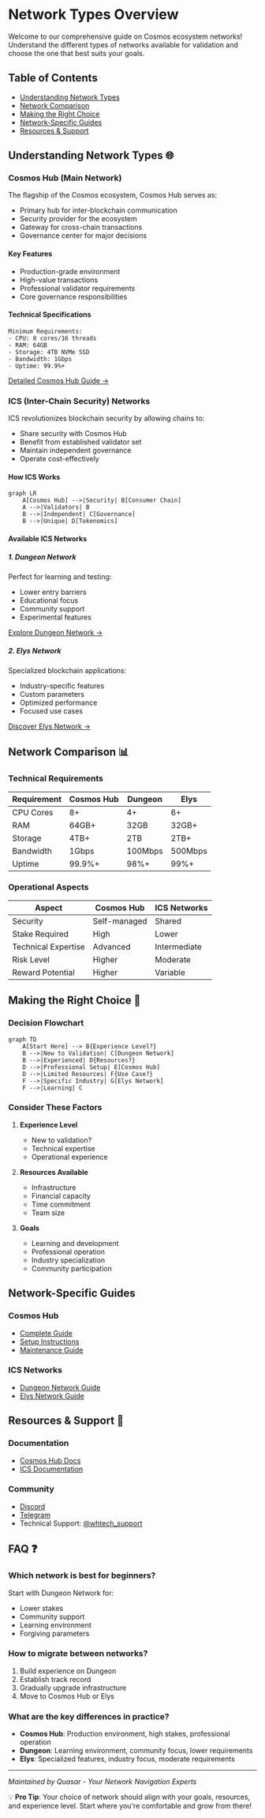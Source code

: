 # Network Types Overview

Welcome to our comprehensive guide on Cosmos ecosystem networks! Understand the different types of networks available for validation and choose the one that best suits your goals.

## Table of Contents
- [Understanding Network Types](#understanding-network-types-)
- [Network Comparison](#network-comparison-)
- [Making the Right Choice](#making-the-right-choice-)
- [Network-Specific Guides](#network-specific-guides)
- [Resources & Support](#resources--support-)

## Understanding Network Types 🌐

### Cosmos Hub (Main Network)

The flagship of the Cosmos ecosystem, Cosmos Hub serves as:
- Primary hub for inter-blockchain communication
- Security provider for the ecosystem
- Gateway for cross-chain transactions
- Governance center for major decisions

#### Key Features
- Production-grade environment
- High-value transactions
- Professional validator requirements
- Core governance responsibilities

#### Technical Specifications
```
Minimum Requirements:
- CPU: 8 cores/16 threads
- RAM: 64GB
- Storage: 4TB NVMe SSD
- Bandwidth: 1Gbps
- Uptime: 99.9%+
```

[Detailed Cosmos Hub Guide →](./cosmos-hub/README.md)

### ICS (Inter-Chain Security) Networks

ICS revolutionizes blockchain security by allowing chains to:
- Share security with Cosmos Hub
- Benefit from established validator set
- Maintain independent governance
- Operate cost-effectively

#### How ICS Works
```mermaid
graph LR
    A[Cosmos Hub] -->|Security| B[Consumer Chain]
    A -->|Validators| B
    B -->|Independent| C[Governance]
    B -->|Unique| D[Tokenomics]
```

#### Available ICS Networks

##### 1. Dungeon Network
Perfect for learning and testing:
- Lower entry barriers
- Educational focus
- Community support
- Experimental features

[Explore Dungeon Network →](./ics-networks/dungeon/README.md)

##### 2. Elys Network
Specialized blockchain applications:
- Industry-specific features
- Custom parameters
- Optimized performance
- Focused use cases

[Discover Elys Network →](./ics-networks/elys/README.md)

## Network Comparison 📊

### Technical Requirements

| Requirement | Cosmos Hub | Dungeon | Elys |
|------------|------------|----------|------|
| CPU Cores | 8+ | 4+ | 6+ |
| RAM | 64GB+ | 32GB | 32GB+ |
| Storage | 4TB+ | 2TB | 2TB+ |
| Bandwidth | 1Gbps | 100Mbps | 500Mbps |
| Uptime | 99.9%+ | 98%+ | 99%+ |

### Operational Aspects

| Aspect | Cosmos Hub | ICS Networks |
|--------|------------|--------------|
| Security | Self-managed | Shared |
| Stake Required | High | Lower |
| Technical Expertise | Advanced | Intermediate |
| Risk Level | Higher | Moderate |
| Reward Potential | Higher | Variable |

## Making the Right Choice 🎯

### Decision Flowchart
```mermaid
graph TD
    A[Start Here] --> B{Experience Level?}
    B -->|New to Validation| C[Dungeon Network]
    B -->|Experienced| D{Resources?}
    D -->|Professional Setup| E[Cosmos Hub]
    D -->|Limited Resources| F{Use Case?}
    F -->|Specific Industry| G[Elys Network]
    F -->|Learning| C
```

### Consider These Factors
1. **Experience Level**
   - New to validation?
   - Technical expertise
   - Operational experience

2. **Resources Available**
   - Infrastructure
   - Financial capacity
   - Time commitment
   - Team size

3. **Goals**
   - Learning and development
   - Professional operation
   - Industry specialization
   - Community participation

## Network-Specific Guides

### Cosmos Hub
- [Complete Guide](./cosmoshub/README.md)
- [Setup Instructions](./cosmoshub/setup.md)
- [Maintenance Guide](./cosmoshub/maintenance.md)

### ICS Networks
- [Dungeon Network Guide](./ics-networks/dungeon/README.md)
- [Elys Network Guide](./ics-networks/elys/README.md)

## Resources & Support 🤝

### Documentation
- [Cosmos Hub Docs](https://hub.cosmos.network/main/validators/overview.html)
- [ICS Documentation]((https://docs.cosmos.network/main/learn/intro/overview))

### Community
- [Discord](https://discord.gg/tZW4xf3c2D)
- [Telegram](https://t.me/quasarstakingeng)
- Technical Support: [@whtech_support](https://t.me/whtech_support)

## FAQ ❓

### Which network is best for beginners?
Start with Dungeon Network for:
- Lower stakes
- Community support
- Learning environment
- Forgiving parameters

### How to migrate between networks?
1. Build experience on Dungeon
2. Establish track record
3. Gradually upgrade infrastructure
4. Move to Cosmos Hub or Elys

### What are the key differences in practice?
- **Cosmos Hub**: Production environment, high stakes, professional operation
- **Dungeon**: Learning environment, community focus, lower requirements
- **Elys**: Specialized features, industry focus, moderate requirements

---

*Maintained by Quasar - Your Network Navigation Experts*

💡 **Pro Tip**: Your choice of network should align with your goals, resources, and experience level. Start where you're comfortable and grow from there!
